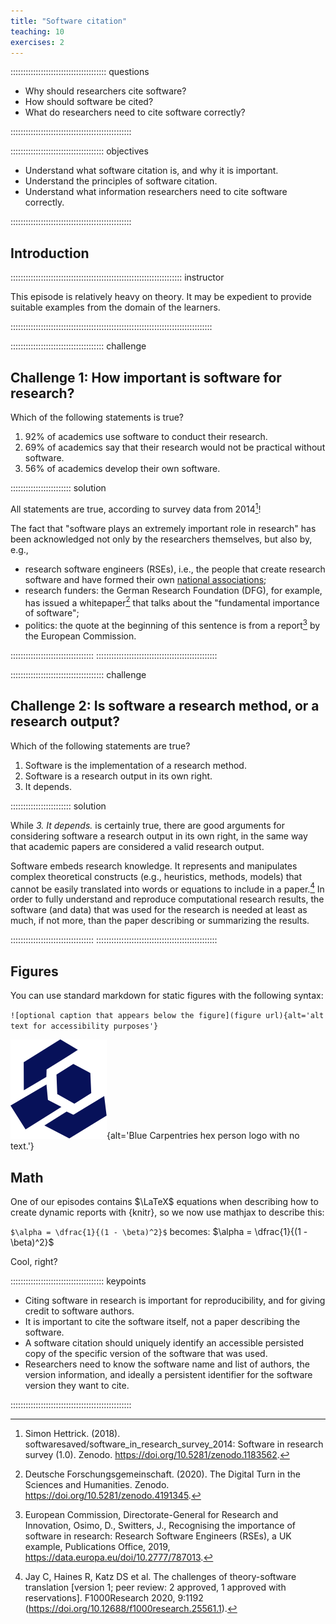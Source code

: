 ```yaml
---
title: "Software citation"
teaching: 10
exercises: 2
---
```


:::::::::::::::::::::::::::::::::::::: questions 

- Why should researchers cite software?
- How should software be cited?
- What do researchers need to cite software correctly?

::::::::::::::::::::::::::::::::::::::::::::::::

::::::::::::::::::::::::::::::::::::: objectives

- Understand what software citation is, and why it is important.
- Understand the principles of software citation.
- Understand what information researchers need to cite software correctly.

::::::::::::::::::::::::::::::::::::::::::::::::

## Introduction

:::::::::::::::::::::::::::::::::::::::::::::::::::::::::::::::::::: instructor

This episode is relatively heavy on theory.
It may be expedient to provide suitable examples from the domain of the learners.

::::::::::::::::::::::::::::::::::::::::::::::::::::::::::::::::::::::::::::::::

::::::::::::::::::::::::::::::::::::: challenge 

## Challenge 1: How important is software for research?

Which of the following statements is true?

1. 92% of academics use software to conduct their research.
2. 69% of academics say that their research would not be practical without software.
3. 56% of academics develop their own software.


:::::::::::::::::::::::: solution

All statements are true, according to survey data from 2014[^1]!

The fact that "software plays an extremely important role in research"
has been acknowledged not only by the researchers themselves, but also by, e.g.,

- research software engineers (RSEs), i.e., the people that create research software and have
formed their own [national associations](https://researchsoftware.org/);
- research funders: the German Research Foundation (DFG), for example, has issued a whitepaper[^3] that talks about the "fundamental importance of software";
- politics: the quote at the beginning of this sentence is from a report[^2] by the European Commission.


:::::::::::::::::::::::::::::::::
::::::::::::::::::::::::::::::::::::::::::::::::

::::::::::::::::::::::::::::::::::::: challenge 

## Challenge 2: Is software a research method, or a research output?

Which of the following statements are true?

1. Software is the implementation of a research method.
2. Software is a research output in its own right.
3. It depends.


:::::::::::::::::::::::: solution 

While *3. It depends.* is certainly true, there are good arguments
for considering software a research output in its own right, in the same
way that academic papers are considered a valid research output.

Software embeds research knowledge. 
It represents and manipulates complex theoretical constructs (e.g., heuristics, methods, models)
that cannot be easily translated into words or equations to include in a paper.[^4]
In order to fully understand and reproduce computational research results,
the software (and data) that was used for the research is needed at least as much,
if not more, than the paper describing or summarizing the results.

:::::::::::::::::::::::::::::::::
::::::::::::::::::::::::::::::::::::::::::::::::


## Figures

You can use standard markdown for static figures with the following syntax:

`![optional caption that appears below the figure](figure url){alt='alt text for
accessibility purposes'}`

![You belong in The Carpentries!](https://raw.githubusercontent.com/carpentries/logo/master/Badge_Carpentries.svg){alt='Blue Carpentries hex person logo with no text.'}

## Math

One of our episodes contains $\LaTeX$ equations when describing how to create
dynamic reports with {knitr}, so we now use mathjax to describe this:

`$\alpha = \dfrac{1}{(1 - \beta)^2}$` becomes: $\alpha = \dfrac{1}{(1 - \beta)^2}$

Cool, right?

::::::::::::::::::::::::::::::::::::: keypoints 

- Citing software in research is important for reproducibility, and for giving credit to software authors.
- It is important to cite the software itself, not a paper describing the software.
- A software citation should uniquely identify an accessible persisted copy of the specific version of the software that was used.
- Researchers need to know the software name and list of authors, the version information, and ideally a persistent identifier for the software version they want to cite.

::::::::::::::::::::::::::::::::::::::::::::::::

[r-markdown]: https://rmarkdown.rstudio.com/
[^1]: Simon Hettrick. (2018). softwaresaved/software_in_research_survey_2014: Software in research survey (1.0). Zenodo. https://doi.org/10.5281/zenodo.1183562.
[^2]: European Commission, Directorate-General for Research and Innovation, Osimo, D., Switters, J., Recognising the importance of software in research: Research Software Engineers (RSEs), a UK example, Publications Office, 2019, https://data.europa.eu/doi/10.2777/787013.
[^3]: Deutsche Forschungsgemeinschaft. (2020). The Digital Turn in the Sciences and Humanities. Zenodo. https://doi.org/10.5281/zenodo.4191345.
[^4]: Jay C, Haines R, Katz DS et al. The challenges of theory-software translation [version 1; peer review: 2 approved, 1 approved with reservations]. F1000Research 2020, 9:1192 (https://doi.org/10.12688/f1000research.25561.1).